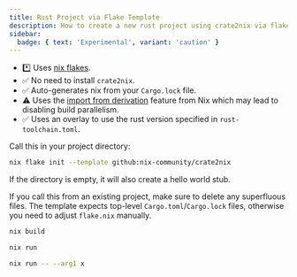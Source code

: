 ```yaml
---
title: Rust Project via Flake Template
description: How to create a new rust project using crate2nix via flakes.
sidebar:
  badge: { text: 'Experimental', variant: 'caution' }
---
```


* *️⃣ Uses [nix flakes](https://zero-to-nix.com/concepts/flakes).
* ✅ No need to install `crate2nix`.
* ✅ Auto-generates nix from your `Cargo.lock` file.
* ⚠️ Uses the [import from derivation](https://nixos.org/manual/nix/stable/language/import-from-derivation)
  feature from Nix which may lead to disabling build parallelism.
* ✅ Uses an overlay to use the rust version specified in `rust-toolchain.toml`.

Call this in your project directory:

```bash title="Add flake.nix and other files to your project"
nix flake init --template github:nix-community/crate2nix
```

If the directory is empty, it will also create a hello world stub.

If you call this from an existing project, make sure to delete any superfluous
files. The template expects top-level `Cargo.toml`/`Cargo.lock` files,
otherwise you need to adjust `flake.nix` manually.

```bash title="Building project and running tests"
nix build
```

```bash title="Building & running project"
nix run
```

```bash title="Building & running project with arguments"
nix run -- --arg1 x
```
